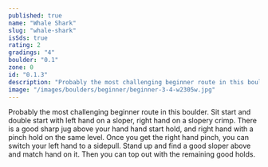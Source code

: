 ```yaml
---
published: true
name: "Whale Shark"
slug: "whale-shark"
isSds: true
rating: 2
gradings: "4"
boulder: "0.1"
zone: 0
id: "0.1.3"
description: "Probably the most challenging beginner route in this boulder. Sit start and double start with left hand on a sloper, right hand on a slopery crimp. There is a good sharp jug above your hand hand start hold, and right hand with a pinch hold on the same level. Once you get the right hand pinch, you can switch your left hand to a sidepull. Stand up and find a good sloper above and match hand on it. Then you can top out with the remaining good holds."
image: "/images/boulders/beginner/beginner-3-4-w2305w.jpg"
---
```


Probably the most challenging beginner route in this boulder. Sit start and double start with left hand on a sloper, right hand on a slopery crimp. There is a good sharp jug above your hand hand start hold, and right hand with a pinch hold on the same level. Once you get the right hand pinch, you can switch your left hand to a sidepull. Stand up and find a good sloper above and match hand on it. Then you can top out with the remaining good holds.
